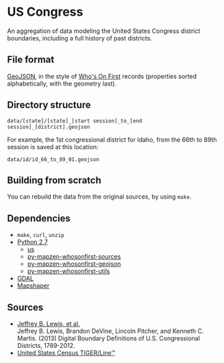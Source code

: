 # US Congress

An aggregation of data modeling the United States Congress district boundaries,
including a full history of past districts.

## File format

[GeoJSON](http://geojson.org/), in the style of [Who's On First](https://whosonfirst.org/)
records (properties sorted alphabetically, with the geometry last).

## Directory structure

```
data/[state]/[state]_[start session]_to_[end session]_[district].geojson
```

For example, the 1st congressional district for Idaho, from the 66th to 89th
session is saved at this location:

```
data/id/id_66_to_89_01.geojson
```

## Building from scratch

You can rebuild the data from the original sources, by using `make`.

## Dependencies

* `make`, `curl`, `unzip`
* [Python 2.7](https://www.python.org/)
	- [us](https://pypi.python.org/pypi/us)
	- [py-mapzen-whosonfirst-sources](http://github.com/whosonfirst/py-mapzen-whosonfirst-sources)
	- [py-mapzen-whosonfirst-geojson](http://github.com/whosonfirst/py-mapzen-whosonfirst-geojson)
	- [py-mapzen-whosonfirst-utils](http://github.com/whosonfirst/py-mapzen-whosonfirst-utils)
* [GDAL](http://gdal.org/)
* [Mapshaper](https://github.com/mbloch/mapshaper)

## Sources

* [Jeffrey B. Lewis, et al.](https://github.com/JeffreyBLewis/congressional-district-boundaries)  
  Jeffrey B. Lewis, Brandon DeVine, Lincoln Pitcher, and Kenneth C. Martis. (2013) Digital Boundary Definitions of U.S. Congressional Districts, 1789-2012.
* [United States Census TIGER/Line™](https://www.census.gov/geo/maps-data/data/tiger-line.html)

